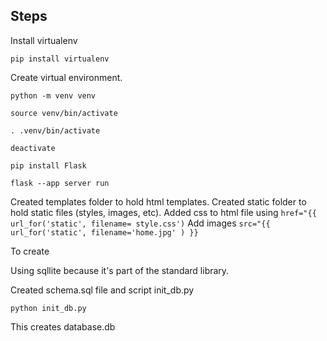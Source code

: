 ## Steps


Install virtualenv
```
pip install virtualenv

```

Create virtual environment.
```
python -m venv venv

```

```
source venv/bin/activate
```


```
. .venv/bin/activate
```

```
deactivate
```


```
pip install Flask
```

```
flask --app server run
```

<!-- Build the blog -->

Created templates folder to hold html templates.
Created static folder to hold static files (styles, images, etc). 
Added css to html file using 
`href="{{ url_for('static', filename= style.css')`
Add images
`src="{{ url_for('static', filename='home.jpg' ) }}`

To create


<!-- Database -->

Using sqllite because it's part of the standard library. 

Created schema.sql file and script init_db.py 

`python init_db.py`

This creates database.db